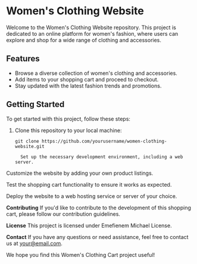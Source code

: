 # Women's Clothing Website

Welcome to the Women's Clothing Website repository. This project is dedicated to an online platform for women's fashion, where users can explore and shop for a wide range of clothing and accessories.

## Features

- Browse a diverse collection of women's clothing and accessories.
- Add items to your shopping cart and proceed to checkout.
- Stay updated with the latest fashion trends and promotions.

## Getting Started

To get started with this project, follow these steps:

1. Clone this repository to your local machine:

   ```shell
   git clone https://github.com/yourusername/women-clothing-website.git

     Set up the necessary development environment, including a web server.

Customize the website by adding your own product listings.

Test the shopping cart functionality to ensure it works as expected.

Deploy the website to a web hosting service or server of your choice.

**Contributing**
If you'd like to contribute to the development of this shopping cart, please follow our contribution guidelines.

**License**
This project is licensed under Emefienem Michael License.

**Contact**
If you have any questions or need assistance, feel free to contact us at your@email.com.

We hope you find this Women's Clothing Cart project useful!

